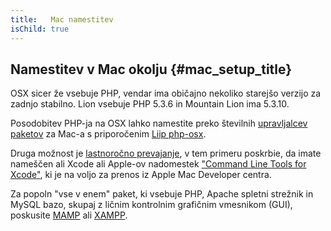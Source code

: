 ```yaml
---
title:   Mac namestitev
isChild: true
---
```


## Namestitev v Mac okolju  {#mac_setup_title}

OSX sicer že vsebuje PHP, vendar ima običajno nekoliko starejšo verzijo za zadnjo stabilno. Lion vsebuje 
PHP 5.3.6 in Mountain Lion ima 5.3.10.

Posodobitev PHP-ja na OSX lahko namestite preko številnih [upravljalcev paketov][mac-package-managers] za Mac-a
s priporočenim [Liip php-osx][php-osx-downloads].

Druga možnost je [lastnoročno prevajanje][mac-compile], v tem primeru poskrbie, da imate nameščen ali Xcode ali
Apple-ov nadomestek ["Command Line Tools for Xcode"][apple-developer], ki je na voljo za prenos iz Apple Mac Developer centra.

Za popoln "vse v enem" paket, ki vsebuje PHP, Apache spletni strežnik in MySQL bazo, skupaj z ličnim kontrolnim grafičnim
vmesnikom (GUI), poskusite [MAMP][mamp-downloads] ali [XAMPP][xampp].

[mac-package-managers]: http://www.php.net/manual/en/install.macosx.packages.php
[mac-compile]: http://www.php.net/manual/en/install.macosx.compile.php
[xcode-gcc-substitution]: https://github.com/kennethreitz/osx-gcc-installer
[apple-developer]: https://developer.apple.com/downloads
[mamp-downloads]: http://www.mamp.info/en/downloads/index.html
[php-osx-downloads]: http://php-osx.liip.ch/
[xampp]: http://www.apachefriends.org/en/xampp.html
